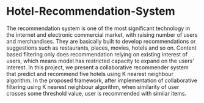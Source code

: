 # Hotel-Recommendation-System
The recommendation system is one of the most significant technology in the internet and electronic commercial market, with raising number of users and merchandises. They are basically built to develop recommendations or suggestions such as restaurants, places, movies, hotels and so on. Content based filtering only does recommendation relying on existing interest of users, which means model has restricted capacity to expand on the users’ interest. In this project, we present a collaborative recommender system that predict and recommend five hotels using K nearest neighbour algorithm. In the proposed framework, after implementation of collaborative filtering using K nearest neighbour algorithm, when similarity of user crosses some threshold value, user is recommended with similar items.

